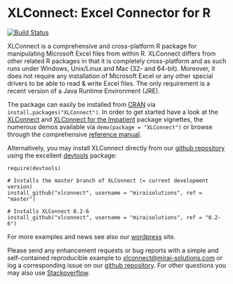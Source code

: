 XLConnect: Excel Connector for R
================================
[![Build Status](https://travis-ci.org/miraisolutions/xlconnect.png?branch=master)](https://travis-ci.org/miraisolutions/xlconnect)

XLConnect is a comprehensive and cross-platform R package for manipulating Microsoft Excel files from within R. XLConnect differs from other related R packages in that it is completely cross-platform and as such runs under Windows, Unix/Linux and Mac (32- and 64-bit). Moreover, it does not require any installation of Microsoft Excel or any other special drivers to be able to read & write Excel files. The only requirement is a recent version of a Java Runtime Environment (JRE).

The package can easily be installed from <a href="http://cran.r-project.org/web/packages/XLConnect">CRAN</a> via `install.packages("XLConnect")`. In order to get started have a look at the <a href="http://cran.r-project.org/web/packages/XLConnect/vignettes/XLConnect.pdf">XLConnect</a> and <a href="http://cran.r-project.org/web/packages/XLConnect/vignettes/XLConnectImpatient.pdf">XLConnect for the Impatient</a> package vignettes, the numerous demos available via `demo(package = "XLConnect")` or browse through the comprehensive <a href="http://cran.r-project.org/web/packages/XLConnect/XLConnect.pdf">reference manual</a>.

Alternatively, you may install XLConnect directly from our <a href="https://github.com/miraisolutions/xlconnect">github repository</a> using the excellent <a href="https://github.com/hadley/devtools">devtools</a> package:

```
require(devtools)

# Installs the master branch of XLConnect (= current development version)
install_github("xlconnect", username = "miraisolutions", ref = "master")

# Installs XLConnect 0.2-6
install_github("xlconnect", username = "miraisolutions", ref = "0.2-6")
```

For more examples and news see also our <a href="http://miraisolutions.wordpress.com/">wordpress</a> site.

Please send any enhancement requests or bug reports with a simple and self-contained reproducible example to <a href="xlconnect@mirai-solutions.com">xlconnect@mirai-solutions.com</a> or log a corresponding issue on our <a href="https://github.com/miraisolutions/xlconnect">github repository</a>.
For other questions you may also use <a href="http://stackoverflow.com/questions/tagged/xlconnect">Stackoverflow</a>.